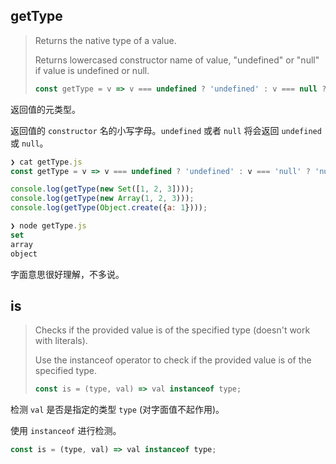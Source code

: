 ## getType
> Returns the native type of a value.
>
> Returns lowercased constructor name of value, "undefined" or "null" if value is undefined or null.
> 
> ```javascript
> const getType = v => v === undefined ? 'undefined' : v === null ? 'null' : v.constructor.name.toLowerCase();
> ```

返回值的元类型。

返回值的 `constructor` 名的小写字母。`undefined` 或者 `null` 将会返回 `undefined` 或 `null`。

```javascript
❯ cat getType.js 
const getType = v => v === undefined ? 'undefined' : v === 'null' ? 'null' : v.constructor.name.toLowerCase();

console.log(getType(new Set([1, 2, 3])));
console.log(getType(new Array(1, 2, 3)));
console.log(getType(Object.create({a: 1})));

❯ node getType.js 
set
array
object
```
字面意思很好理解，不多说。

## is
> Checks if the provided value is of the specified type (doesn't work with literals).
>
> Use the instanceof operator to check if the provided value is of the specified type.
>
>```javascript
> const is = (type, val) => val instanceof type;
>```

检测 `val` 是否是指定的类型 `type` (对字面值不起作用)。

使用 `instanceof` 进行检测。

```javascript
const is = (type, val) => val instanceof type;
```